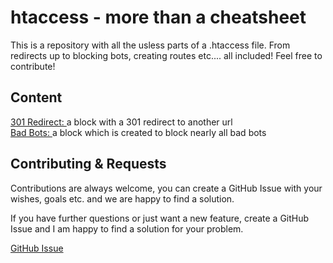
# htaccess - more than a cheatsheet

This is a repository with all the usless parts of a .htaccess file. From redirects up to blocking bots, creating routes etc.... all included! Feel free to contribute!


## Content

[301 Redirect: ](https://github.com/haupt-pascal/htaccess/blob/main/src/301_redirect.txt) a block with a 301 redirect to another url\
[Bad Bots: ](https://github.com/haupt-pascal/htaccess/blob/main/src/bad_bots.txt) a block which is created to block nearly all bad bots


## Contributing & Requests

Contributions are always welcome, you can create a GitHub Issue with your wishes, goals etc. and we are happy to find a solution. 

If you have further questions or just want a new feature, create a GitHub Issue and I am happy to find a solution for your problem. 

[GitHub Issue](https://github.com/haupt-pascal/htaccess/issues)

